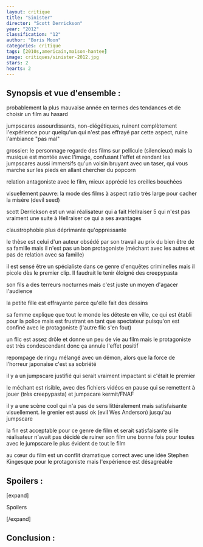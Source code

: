 ```yaml
---
layout: critique
title: "Sinister"
director: "Scott Derrickson"
year: "2012"
classification: "12"
author: "Boris Moon"
categories: critique
tags: [2010s,americain,maison-hantee]
image: critiques/sinister-2012.jpg
stars: 2
hearts: 2
---
```


## Synopsis et vue d'ensemble :

probablement la plus mauvaise année en termes des tendances et de choisir un film au hasard

jumpscares assourdissants, non-diégétiques, ruinent complètement l'expérience pour quelqu'un qui n'est pas effrayé par cette aspect, ruine l'ambiance "pas mal"

grossier: le personnage regarde des films sur pellicule (silencieux) mais la musique est montée avec l'image, confusant l'effet et rendant les jumpscares aussi immersifs qu'un voisin bruyant avec un taser, qui vous marche sur les pieds en allant chercher du popcorn

relation antagoniste avec le film, mieux apprécié les oreilles bouchées

visuellement pauvre: la mode des films à aspect ratio très large pour cacher la misère (devil seed)

scott Derrickson est un vrai réalisateur qui a fait Hellraiser 5 qui n'est pas vraiment une suite à Hellraiser ce qui a ses avantages

claustrophobie plus déprimante qu'oppressante

le thèse est celui d'un auteur obsédé par son travail au prix du bien être de sa famille mais il n'est pas un bon protagoniste (méchant avec les autres et pas de relation avec sa famille)

il est sensé être un spécialiste dans ce genre d'enquêtes criminelles mais il picole dès le premier clip. Il faudrait le tenir éloigné des creepypasta

son fils a des terreurs nocturnes mais c'est juste un moyen d'agacer l'audience

la petite fille est effrayante parce qu'elle fait des dessins

sa femme explique que tout le monde les déteste en ville, ce qui est établi pour la police mais est frustrant en tant que spectateur puisqu'on est confiné avec le protagoniste (l'autre flic s'en fout)

un flic est assez drôle et donne un peu de vie au film mais le protagoniste est très condescendant donc ça annule l'effet positif

repompage de ringu mélangé avec un démon, alors que la force de l'horreur japonaise c'est sa sobriété

il y a un jumpscare justifié qui serait vraiment impactant si c'était le premier

le méchant est risible, avec des fichiers vidéos en pause qui se remettent à jouer (très creepypasta) et jumpscare kermit/FNAF

il y a une scène cool qui n'a pas de sens littéralement mais satisfaisante visuellement. le grenier est aussi ok (evil Wes Anderson) jusqu'au jumpscare

la fin est acceptable pour ce genre de film et serait satisfaisante si le réalisateur n'avait pas décidé de ruiner son film une bonne fois pour toutes avec le jumpscare le plus évident de tout le film

au cœur du film est un conflit dramatique correct avec une idée Stephen Kingesque pour le protagoniste mais l'expérience est désagréable


## Spoilers :

[expand]

Spoilers

[/expand]

## Conclusion :
